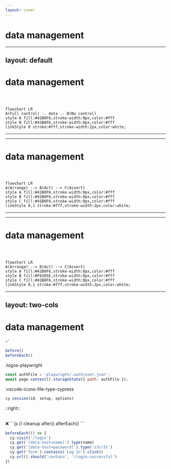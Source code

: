 ```yaml
---
layout: cover
---
```

# data management

---
layout: default
---
# data management

<!-- 
- data management can be hell, because we are all moving on this spectrum when testing
- and there are problems on both sides of this spectrum
- on the left, we deal with parallelization, data cleanup, making sure that data structures are up to date
- on the right, we deal with data mocking, complicated data setup, usually done with UI
- and it can all become this weird entangled spaghetti of a system
- to clean this up, usually a model us proposed:
 -->

```mermaid {fontSize: 40, scale: 2.4}
flowchart LR
A(Full control) -. data .- B(No control)
style A fill:#41B0F6,stroke-width:0px,color:#fff
style B fill:#41B0F6,stroke-width:0px,color:#fff
linkStyle 0 stroke:#fff,stroke-width:2px,color:white;
```

<!-- 
- data management should be added at the beginning
 -->

<style>
.mermaid {
  margin-top: 12%;
}

</style>

---
---
# data management

```mermaid {fontSize: 40, scale: 2.4}
flowchart LR
A(Arrange) --> B(Act) --> C(Assert)
style A fill:#41B0F6,stroke-width:0px,color:#fff
style B fill:#41B0F6,stroke-width:0px,color:#fff
style C fill:#41B0F6,stroke-width:0px,color:#fff
linkStyle 0,1 stroke:#fff,stroke-width:2px,color:white;
```

<!-- 
- but it’s oftentimes added into the "act" part
- if you are starting with test automation, you might run into trouble with parallelization later
- couple of recommendations
 -->
<style>
.mermaid {
  margin-top: 12%;
}

</style>

---
---
# data management

```mermaid {fontSize: 40, scale: 2.4}
flowchart LR
A(Arrange) --> B(Act) --> C(Assert)
style A fill:#41B0F6,stroke-width:0px,color:#fff
style B fill:#F02D5E,stroke-width:0px,color:#fff
style C fill:#41B0F6,stroke-width:0px,color:#fff
linkStyle 0,1 stroke:#fff,stroke-width:2px,color:white;
```
<style>
.mermaid {
  margin-top: 12%;
}

</style>

---
layout: two-cols
---
# data management
✅
```js
before()
beforeEach()
```

:logos-playwright
```js
const authFile = 'playwright/.auth/user.json';
await page.context().storageState({ path: authFile });
```

:vscode-icons-file-type-cypress
```js
cy.session(id, setup, options)
```

::right::
<div class="pt-23">
&nbsp;
</div>
❌
```js
// cleanup
after()
afterEach()
```

```js
beforeEach(() => {
  cy.visit('/login')
  cy.get('[data-test=name]').type(name)
  cy.get('[data-test=password]').type('s3cr3t')
  cy.get('form').contains('Log In').click()
  cy.url().should('contain', '/login-successful')
})
```

<!-- 
- not after each, because if you have two tests, faulty cleanup will fail the test after
- there also might be problem with data created during tes
 -->

<style>
.two-columns {
  gap: 4rem;
  grid-template-columns: 1fr 1fr !important;
}
</style>